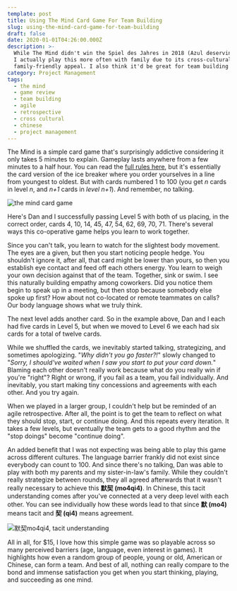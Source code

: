 ```yaml
---
template: post
title: Using The Mind Card Game For Team Building
slug: using-the-mind-card-game-for-team-building
draft: false
date: 2020-01-01T04:26:00.000Z
description: >-
  While The Mind didn't win the Spiel des Jahres in 2018 (Azul deservingly won),
  I actually play this more often with family due to its cross-cultural and
  family-friendly appeal. I also think it'd be great for team building at work.
category: Project Management
tags:
  - the mind
  - game review
  - team building
  - agile
  - retrospective
  - cross cultural
  - chinese
  - project management
---
```

The Mind is a simple card game that's surprisingly addictive considering it only takes 5 minutes to explain. Gameplay lasts anywhere from a few minutes to a half hour. You can read the [full rules here](https://boardgamegeek.com/boardgame/244992/mind), but it's essentially the card version of the ice breaker where you order yourselves in a line from youngest to oldest. But with cards numbered 1 to 100 (you get *n* cards in level *n*, and *n+1* cards in *level n+1*). And remember, no talking. 

![the mind card game](/media/2020-01-01_mind.jpg "Dan and I successfully passing Level 5 with cards 4, 10, 14, 45, 47, 54, 62, 69, 70, 71.")

Here's Dan and I successfully passing Level 5 with both of us placing, in the correct order, cards 4, 10, 14, 45, 47, 54, 62, 69, 70, 71. There's several ways this co-operative game helps you learn to work together. 

Since you can't talk, you learn to watch for the slightest body movement. The eyes are a given, but then you start noticing people hedge. You shouldn't ignore it, after all, that card might be lower than yours, so then you establish eye contact and feed off each others energy. You learn to weigh your own decision against that of the team. Together, sink or swim. I see this naturally building empathy among coworkers. Did you notice them begin to speak up in a meeting, but then stop because somebody else spoke up first? How about not co-located or remote teammates on calls? Our body language shows what we truly think.     

The next level adds another card. So in the example above, Dan and I each had five cards in Level 5, but when we moved to Level 6 we each had six cards for a total of twelve cards. 

While we shuffled the cards, we inevitably started talking, strategizing, and sometimes apologizing. "*Why didn't you go faster?!*" slowly changed to "*Sorry, I should've waited when I saw you start to put your card down.*"  Blaming each other doesn't really work because what do you really win if you're "right"? Right or wrong, if you fail as a team, you fail individually. And inevitably, you start making tiny concessions and agreements with each other. And you try again.

When we played in a larger group, I couldn't help but be reminded of an agile retrospective. After all, the point is to get the team to reflect on what they should stop, start, or continue doing. And this repeats every iteration. It takes a few levels, but eventually the team gets to a good rhythm and the "stop doings" become "continue doing".

An added benefit that I was not expecting was being able to play this game across different cultures. The language barrier frankly did not exist since everybody can count to 100. And since there's no talking, Dan was able to play with both my parents and my sister-in-law's family. While they couldn't really strategize between rounds, they all agreed afterwards that it wasn't really necessary to achieve this **默契 (mo4qi4)**. In Chinese, this tacit understanding comes after you've connected at a very deep level with each other. You can see individually how these words lead to that since **默 (mo4)** means tacit and **契 (qi4)** means agreement.

![默契mo4qi4, tacit understanding](/media/2020-01-01_mo4qi4.png "默契 (mo4qi4) means a well coordinated group that has achieved mutual understanding. That makes sense since 默 (mo4) means tacit and 契 (qi4) means agreement.")

All in all, for $15, I love how this simple game was so playable across so many perceived barriers (age, language, even interest in games). It highlights how even a random group of people, young or old, American or Chinese, can form a team. And best of all, nothing can really compare to the bond and immense satisfaction you get when you start thinking, playing, and succeeding as one mind.
